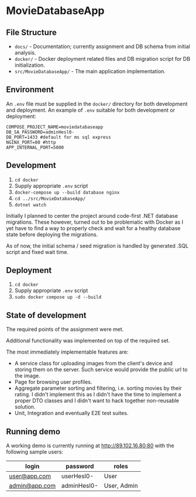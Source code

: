 # MovieDatabaseApp

## File Structure

- `docs/` - Documentation; currently assignment and DB schema from initial analysis.
- `docker/` - Docker deployment related files and DB migration script for DB initialization.
- `src/MovieDatabaseApp/` - The main application implementation.

## Environment

An `.env` file must be supplied in the `docker/` directory for both development and deployment.
An example of `.env` suitable for both development or deployment:

```
COMPOSE_PROJECT_NAME=moviedatabaseapp
DB_SA_PASSWORD=adminHesl0-
DB_PORT=1433 #default for ms sql express
NGINX_PORT=80 #http
APP_INTERNAL_PORT=5000
```

## Development

1. `cd docker`
2. Supply appropriate `.env` script
3. `docker-compose up --build database nginx`
4. `cd ../src/MovieDatabaseApp/`
5. `dotnet watch`

Initially I planned to center the project around code-first .NET database migrations.
These however, turned out to be problematic with Docker as I yet have to find a way to
properly check and wait for a healthy database state before deploying the migrations.

As of now, the initial schema / seed migration is handled by generated .SQL script and fixed wait time.

## Deployment

1. `cd docker`
2. Supply appropriate `.env` script
3. `sudo docker compose up -d --build`

## State of development

The required points of the assignment were met.

Additional functionality was implemented on top of the required set.

The most immediately implementable features are:

- A service class for uploading images from the client's device and storing them on the server.
  Such service would provide the public url to the image.
- Page for browsing user profiles.
- Aggregate parameter sorting and filtering, i.e. sorting movies by their rating.
  I didn't implement this as I didn't have the time to implement a proper DTO classes and I didn't want to hack together non-reusable solution.
- Unit, Integration and eventually E2E test suites.

## Running demo

A working demo is currently running at http://89.102.16.80:80 with the following sample users:

| login         | password    | roles       |
| ------------- | ----------- | ----------- |
| user@app.com  | userHesl0-  | User        |
| admin@app.com | adminHesl0- | User, Admin |
